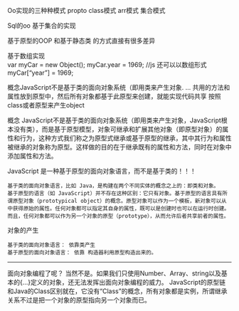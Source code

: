 Oo实现的三种种模式 propto class模式  arr模式 集合模式

 




Sql的oo  基于集合的实现



基于原型的OOP 和基于静态类
的方式直接有很多差异

基于数组实现  
var myCar = new Object(); 
myCar.year = 1969; //js 还可以以数组形式 
myCar[“year”] = 1969;


概念JavaScript不是基于类的面向对象系统（即用类来产生对象. ... 共用的方法和属性放到原型中，然后所有对象都基于此原型来创建，就能实现代码共享
按照class或者原型来产生object




概念
JavaScript不是基于类的面向对象系统（即用类来产生对象，JavaScript根本没有类），而是基于原型模型，对象可继承和扩展其他对象（即原型对象）的属性和行为，这种方式我们称之为原型式继承或基于原型的继承，其中其行为和属性被继承的对象称为原型。这样做的目的在于继承既有的属性和方法，同时在对象中添加属性和方法。




JavaScript 是一种基于原型的面向对象语言，而不是基于类的！！！

    基于类的面向对象语言，比如 Java，是构建在两个不同实体的概念之上的：即类和对象。
    基于原型的语言（如 JavaScript）并不存在这种区别：它只有对象。基于原型的语言具有所谓原型对象（prototypical object）的概念。原型对象可以作为一个模板，新对象可以从中获得原始的属性。任何对象都可以指定其自身的属性，既可以是创建时也可以在运行时创建。而且，任何对象都可以作为另一个对象的原型（prototype），从而允许后者共享前者的属性。

对象的产生

    基于类的面向对象语言： 依靠类产生
    基于原型的面向对象语言： 依靠 构造器利用原型构造出来的。
-----------------------------------



面向对象编程了呢？
当然不是。如果我们只使用Number、Array、string以及基本的{...}定义的对象，还无法发挥出面向对象编程的威力。
JavaScript的原型链和Java的Class区别就在，它没有“Class”的概念，所有对象都是实例，所谓继承关系不过是把一个对象的原型指向另一个对象而已。
